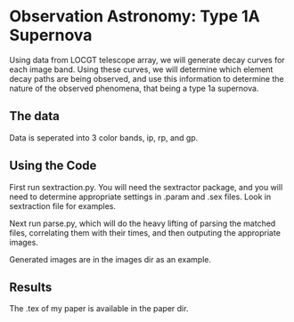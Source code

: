 Observation Astronomy: Type 1A Supernova 
========================================
Using data from LOCGT telescope array, we will generate decay curves for each image band. Using these curves, we will determine which element decay paths are being observed, and use this information to determine the nature of the observed phenomena, that being a type 1a supernova. 

The data
--------
Data is seperated into 3 color bands, ip, rp, and gp.

Using the Code
--------------
First run sextraction.py. You will need the sextractor package, and you will need to determine appropriate settings in .param and .sex files. Look in sextraction file for examples. 

Next run parse.py, which will do the heavy lifting of parsing the matched files, correlating them with their times, and then outputing the appropriate images. 

Generated images are in the images dir as an example.

Results 
-------
The .tex of my paper is available in the paper dir.
